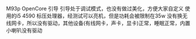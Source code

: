 M93p OpenCore 引导
引导处于调试模式，也没有做过美化，方便大家自定义 
使用的i5 4590 标压处理器，经测试可以亮机，但是功耗会被限制在35w 
没有换无线网卡，所以没有驱动，其他设备(有线网卡，声卡，显卡)正常，睡眠正常，内置小喇叭没有驱动
